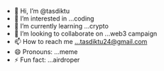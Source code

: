 - 👋 Hi, I’m @tasdiktu
- 👀 I’m interested in ...coding
- 🌱 I’m currently learning ...crypto
- 💞️ I’m looking to collaborate on ...web3 campaign 
- 📫 How to reach me ...tasdiktu24@gmail.com
- 😄 Pronouns: ...meme
- ⚡ Fun fact: ...airdroper

<!---
tasdiktu/tasdiktu is a ✨ special ✨ repository because its `README.md` (this file) appears on your GitHub profile.
You can click the Preview link to take a look at your changes.
--->
